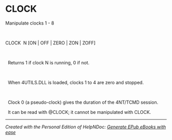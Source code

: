 # CLOCK

Manipulate clocks 1 - 8

&nbsp;

CLOCK&nbsp; N \[ON \| OFF \| ZERO \| ZON \| ZOFF\]

&nbsp;

&nbsp; Returns 1 if clock N is running, 0 if not.

&nbsp;

&nbsp; When 4UTILS.DLL is loaded, clocks 1 to 4 are zero and stopped.

&nbsp;

&nbsp; Clock 0 (a pseudo-clock) gives the duration of the 4NT/TCMD session.

&nbsp; It can be read with @CLOCK; it cannot be manipulated with CLOCK.


***
_Created with the Personal Edition of HelpNDoc: [Generate EPub eBooks with ease](<https://www.helpndoc.com/create-epub-ebooks>)_
